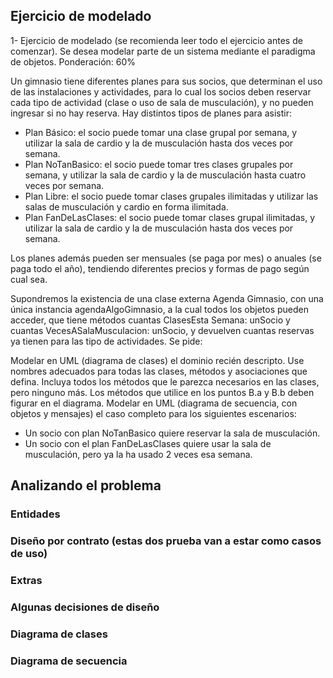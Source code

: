 ## Ejercicio de modelado

1- Ejercicio de modelado (se recomienda leer todo el ejercicio antes de comenzar). Se desea modelar parte de un sistema
mediante el paradigma de objetos. Ponderación: 60%

Un gimnasio tiene diferentes planes para sus socios, que determinan el uso de las instalaciones y actividades, para lo
cual los socios deben reservar cada tipo de actividad (clase o uso de sala de musculación), y no pueden ingresar si no
hay reserva. Hay distintos tipos de planes para asistir:

- Plan Básico: el socio puede tomar una clase grupal por semana, y utilizar la sala de cardio y la de musculación hasta
  dos veces por semana.
- Plan NoTanBasico: el socio puede tomar tres clases grupales por semana, y utilizar la sala de cardio y la de
  musculación hasta cuatro veces por semana.
- Plan Libre: el socio puede tomar clases grupales ilimitadas y utilizar las salas de musculación y cardio en forma
  ilimitada.
- Plan FanDeLasClases: el socio puede tomar clases grupal ilimitadas, y utilizar la sala de cardio y la de musculación
  hasta dos veces por semana.

Los planes además pueden ser mensuales (se paga por mes) o anuales (se paga todo el año), tendiendo diferentes precios y
formas de pago según cual sea.

Supondremos la existencia de una clase externa Agenda Gimnasio, con una única instancia agendaAlgoGimnasio, a la cual
todos los objetos pueden acceder, que tiene métodos cuantas ClasesEsta Semana: unSocio y cuantas VecesASalaMusculacion:
unSocio, y devuelven cuantas reservas ya tienen para las tipo de actividades. Se pide:

Modelar en UML (diagrama de clases) el dominio recién descripto. Use nombres adecuados para todas las clases, métodos y
asociaciones que defina. Incluya todos los métodos que le parezca necesarios en las clases, pero ninguno más. Los
métodos que utilice en los puntos B.a y B.b deben figurar en el diagrama. Modelar en UML (diagrama de secuencia, con
objetos y mensajes) el caso completo para los siguientes escenarios:

- Un socio con plan NoTanBasico quiere reservar la sala de musculación.
- Un socio con el plan FanDeLasClases quiere usar la sala de musculación, pero ya la ha usado 2 veces esa semana.


## Analizando el problema


### Entidades

### Diseño por contrato (estas dos prueba van a estar como casos de uso)

### Extras

### Algunas decisiones de diseño

### Diagrama de clases


### Diagrama de secuencia

